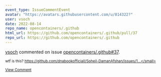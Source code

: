 ```yaml
---
event_type: IssueCommentEvent
avatar: "https://avatars.githubusercontent.com/u/814322?"
user: vsoch
date: 2022-08-14
repo_name: opencontainers/.github
html_url: https://github.com/opencontainers/.github/pull/37
repo_url: https://github.com/opencontainers/.github
---
```


<a href='https://github.com/vsoch' target='_blank'>vsoch</a> commented on issue <a href='https://github.com/opencontainers/.github/pull/37' target='_blank'>opencontainers/.github#37</a>.

<small>wtf is this? https://github.com/dnabookofficiall/Soheil-DamanAfshan/issues/1...</small>

<a href='https://github.com/opencontainers/.github/pull/37' target='_blank'>View Comment</a>